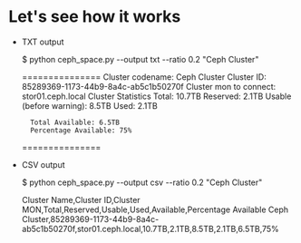 Let's see how it works
=======

* TXT output

	$ python ceph_space.py --output txt --ratio 0.2 "Ceph Cluster"
	
	===============
	Cluster codename: Ceph Cluster
	Cluster ID: 85289369-1173-44b9-8a4c-ab5c1b50270f
	Cluster mon to connect: stor01.ceph.local
	Cluster Statistics
		Total: 10.7TB
		Reserved: 2.1TB
		Usable (before warning): 8.5TB
		Used: 2.1TB

	
		Total Available: 6.5TB
		Percentage Available: 75%
	===============

* CSV output

	$ python ceph_space.py --output csv --ratio 0.2 "Ceph Cluster"
	
	Cluster Name,Cluster ID,Cluster MON,Total,Reserved,Usable,Used,Available,Percentage Available
	Ceph Cluster,85289369-1173-44b9-8a4c-ab5c1b50270f,stor01.ceph.local,10.7TB,2.1TB,8.5TB,2.1TB,6.5TB,75%
